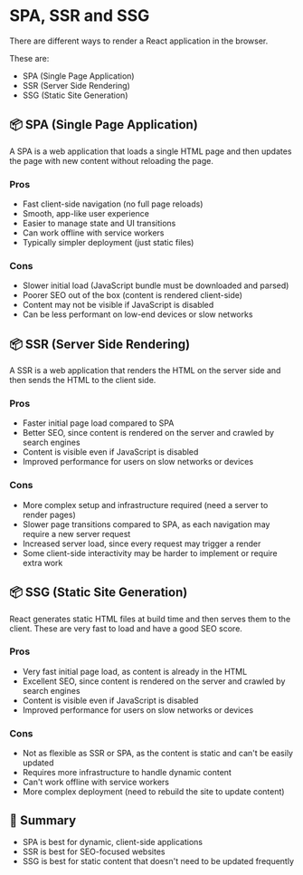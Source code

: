 # SPA, SSR and SSG

There are different ways to render a React application in the browser.

These are:

- SPA (Single Page Application)
- SSR (Server Side Rendering)
- SSG (Static Site Generation)

## 📦 SPA (Single Page Application)

A SPA is a web application that loads a single HTML page and then updates the page with new content without reloading the page.

### Pros

- Fast client-side navigation (no full page reloads)
- Smooth, app-like user experience
- Easier to manage state and UI transitions
- Can work offline with service workers
- Typically simpler deployment (just static files)

### Cons

- Slower initial load (JavaScript bundle must be downloaded and parsed)
- Poorer SEO out of the box (content is rendered client-side)
- Content may not be visible if JavaScript is disabled
- Can be less performant on low-end devices or slow networks

## 📦 SSR (Server Side Rendering)

A SSR is a web application that renders the HTML on the server side and then sends the HTML to the client side.

### Pros

- Faster initial page load compared to SPA
- Better SEO, since content is rendered on the server and crawled by search engines
- Content is visible even if JavaScript is disabled
- Improved performance for users on slow networks or devices

### Cons

- More complex setup and infrastructure required (need a server to render pages)
- Slower page transitions compared to SPA, as each navigation may require a new server request
- Increased server load, since every request may trigger a render
- Some client-side interactivity may be harder to implement or require extra work

## 📦 SSG (Static Site Generation)

React generates static HTML files at build time and then serves them to the client. These are very fast to load and have a good SEO score.

### Pros

- Very fast initial page load, as content is already in the HTML
- Excellent SEO, since content is rendered on the server and crawled by search engines
- Content is visible even if JavaScript is disabled
- Improved performance for users on slow networks or devices

### Cons

- Not as flexible as SSR or SPA, as the content is static and can't be easily updated
- Requires more infrastructure to handle dynamic content
- Can't work offline with service workers
- More complex deployment (need to rebuild the site to update content)

## 📝 Summary

- SPA is best for dynamic, client-side applications
- SSR is best for SEO-focused websites
- SSG is best for static content that doesn't need to be updated frequently
